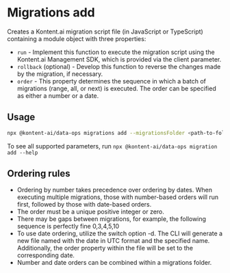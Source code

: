 # Migrations add

Creates a Kontent.ai migration script file (in JavaScript or TypeScript) containing a module object with three properties: 
- `run` - Implement this function to execute the migration script using the Kontent.ai Management SDK, which is provided via the client parameter.
- `rollback` (optional) - Develop this function to reverse the changes made by the migration, if necessary.
- `order` - This property determines the sequence in which a batch of migrations (range, all, or next) is executed. The order can be specified as either a number or a date.

## Usage
```bash
npx @kontent-ai/data-ops migrations add --migrationsFolder <path-to-folder> --name <migration-name>
```
To see all supported parameters, run `npx @kontent-ai/data-ops migration add --help`

## Ordering rules
- Ordering by number takes precedence over ordering by dates. When executing multiple migrations, those with number-based orders will run first, followed by those with date-based orders.
- The order must be a unique positive integer or zero. 
- There may be gaps between migrations, for example, the following sequence is perfectly fine 0,3,4,5,10
- To use date ordering, utilize the switch option -d. The CLI will generate a new file named with the date in UTC format and the specified name. Additionally, the order property within the file will be set to the corresponding date.
- Number and date orders can be combined within a migrations folder.